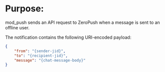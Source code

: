 Purpose:
=========

mod_push sends an API request to ZeroPush when a message is sent to an offline user.

The notification contains the following URI-encoded payload:

```json
{
	"from": "{sender-jid}",
	"to": "{recipient-jid}",
	"message": "{chat-message-body}"
}
```


